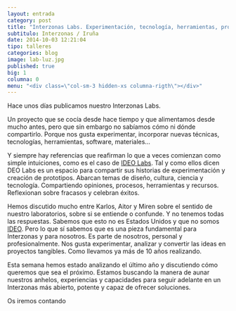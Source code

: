 ```yaml
---
layout: entrada
category: post
title: "Interzonas Labs. Experimentación, tecnología, herramientas, proyectos, talleres..."
subtitulo: Interzonas / Iruña
date: 2014-10-03 12:21:04
tipo: talleres
categories: blog
image: lab-luz.jpg
published: true
big: 1
columna: 0
menu: "<div class=\"col-sm-3 hidden-xs columna-rigth\"></div>"
---
```


Hace unos días publicamos nuestro Interzonas Labs.

<!--mas-->

Un proyecto que se cocía desde hace tiempo y que alimentamos desde mucho antes, pero que sin embargo no sabíamos cómo ni dónde compartirlo. Porque nos gusta experimentar, incorporar nuevas técnicas, tecnologías, herramientas, software, materiales…

Y siempre hay referencias que reafirman lo que a veces comienzan como simple intuiciones, como es el caso de [IDEO Labs](https://labs.ideo.com/). Tal y como ellos dicen DEO Labs es un espacio para compartir sus historias de experimentación y creación de prototipos. Abarcan temas de diseño, cultura, ciencia y tecnología. Compartiendo opiniones, procesos, herramientas y recursos. Reflexionan sobre fracasos y celebran éxitos.

Hemos discutido mucho entre Karlos, Aitor y Miren sobre el sentido de nuestro laboratorios, sobre si se entiende o confunde. Y no tenemos todas las respuestas. Sabemos que esto no es Estados Unidos y que no somos [IDEO](http://www.ideo.com/). Pero lo que sí sabemos que es una pieza fundamental para Interzonas y para nosotros. Es parte de nosotros, personal y profesionalmente. Nos gusta experimentar, analizar y convertir las ideas en proyectos tangibles. Como llevamos ya más de 10 años realizando.


Esta semana hemos estado analizando el último año y discutiendo cómo queremos que sea el próximo. Estamos buscando la manera de aunar nuestros anhelos, experiencias y capacidades para seguir adelante en un Interzonas más abierto, potente y capaz de ofrecer soluciones.

Os iremos contando
